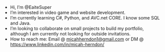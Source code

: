 - Hi, I’m @EaiteSuper
- I’m interested in video game and website development.
- I’m currently learning C#, Python, and AVC.net CORE. I know some SQL and Java.
- I’m looking to collaborate on small projects to build my portfolio, although I am currently not looking for outside invitations.
- How to reach me: Email @ micahherndon1@gmail.com or DM @ https://www.linkedin.com/in/micah-herndon/

<!---
EaiteSuper/EaiteSuper is a ✨ special ✨ repository because its `README.md` (this file) appears on your GitHub profile.
You can click the Preview link to take a look at your changes.
--->
